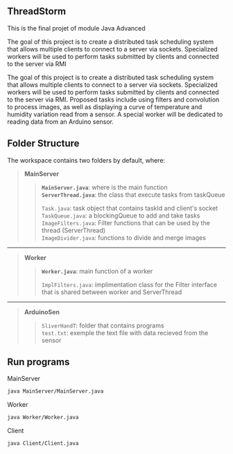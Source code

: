 ## ThreadStorm

This is the final projet of module Java Advanced

The goal of this project is to create a distributed task scheduling system that allows multiple clients to connect to a server via sockets. Specialized workers will be used to perform tasks submitted by clients and connected to the server via RMI

The goal of this project is to create a distributed task scheduling system that allows multiple clients to connect to a server via sockets. Specialized workers will be used to perform tasks submitted by clients and connected to the server via RMI. Proposed tasks include using filters and convolution to process images, as well as displaying a curve of temperature and humidity variation read from a sensor. A special worker will be dedicated to reading data from an Arduino sensor.

## Folder Structure

The workspace contains two folders by default, where:

> **MainServer**
>> **`MainServer.java`**: where is the main function  
>> **`ServerThread.java`**: the class that execute tasks from taskQueue  
>>
>> `Task.java`: task object that contains taskId and client's socket  
>> `TaskQueue.java`: a blockingQueue to add and take tasks  
>> `ImageFilters.java`: Filter functions that can be used by the thread (ServerThread)  
>> `ImageDivider.java`: functions to divide and merge images  

___

> **Worker**
>> **`Worker.java`**: main function of a worker  
>>
>> `ImplFilters.java`: implimentation class for the Filter interface that is shared between worker and ServerThread  

___

> **ArduinoSen**
>> `SliverHandT`: folder that contains programs  
>> `test.txt`: exemple the text file with data recieved from the sensor

## Run programs

MainServer

```bash
java MainServer/MainServer.java
```

Worker

```bash
java Worker/Worker.java
```

Client

```bash
java Client/Client.java
```

